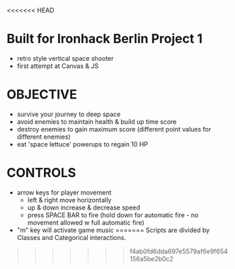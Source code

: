 <<<<<<< HEAD
# Built for Ironhack Berlin Project 1
- retro style vertical space shooter
- first attempt at Canvas & JS

# OBJECTIVE
- survive your journey to deep space
- avoid enemies to maintain health & build up time score
- destroy enemies to gain maximum score (different point values for different enemies)
- eat 'space lettuce' powerups to regain 10 HP

# CONTROLS
- arrow keys for player movement
  - left & right move horizontally
  - up & down increase & decrease speed
  - press SPACE BAR to fire (hold down for automatic fire - no movement allowed w full automatic fire) 
- "m" key will activate game music
=======
Scripts are divided by Classes and Categorical interactions.
>>>>>>> f4ab0fd6dda697e5579af6e9f654156a5be2b0c2

